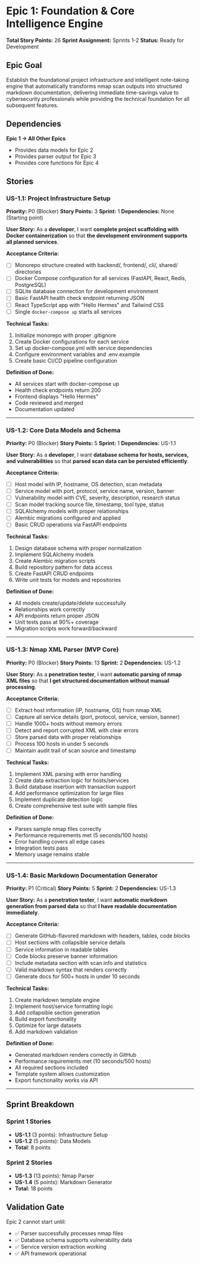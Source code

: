 # Epic 1: Foundation & Core Intelligence Engine

**Total Story Points:** 26
**Sprint Assignment:** Sprints 1-2
**Status:** Ready for Development

## Epic Goal
Establish the foundational project infrastructure and intelligent note-taking engine that automatically transforms nmap scan outputs into structured markdown documentation, delivering immediate time-savings value to cybersecurity professionals while providing the technical foundation for all subsequent features.

## Dependencies
**Epic 1 → All Other Epics**
- Provides data models for Epic 2
- Provides parser output for Epic 3
- Provides core functions for Epic 4

## Stories

### US-1.1: Project Infrastructure Setup
**Priority:** P0 (Blocker)
**Story Points:** 3
**Sprint:** 1
**Dependencies:** None (Starting point)

**User Story:**
As a **developer**, I want **complete project scaffolding with Docker containerization** so that **the development environment supports all planned services**.

**Acceptance Criteria:**
- [ ] Monorepo structure created with backend/, frontend/, cli/, shared/ directories
- [ ] Docker Compose configuration for all services (FastAPI, React, Redis, PostgreSQL)
- [ ] SQLite database connection for development environment
- [ ] Basic FastAPI health check endpoint returning JSON
- [ ] React TypeScript app with "Hello Hermes" and Tailwind CSS
- [ ] Single `docker-compose up` starts all services

**Technical Tasks:**
1. Initialize monorepo with proper .gitignore
2. Create Docker configurations for each service
3. Set up docker-compose.yml with service dependencies
4. Configure environment variables and .env.example
5. Create basic CI/CD pipeline configuration

**Definition of Done:**
- All services start with docker-compose up
- Health check endpoints return 200
- Frontend displays "Hello Hermes"
- Code reviewed and merged
- Documentation updated

---

### US-1.2: Core Data Models and Schema
**Priority:** P0 (Blocker)
**Story Points:** 5
**Sprint:** 1
**Dependencies:** US-1.1

**User Story:**
As a **developer**, I want **database schema for hosts, services, and vulnerabilities** so that **parsed scan data can be persisted efficiently**.

**Acceptance Criteria:**
- [ ] Host model with IP, hostname, OS detection, scan metadata
- [ ] Service model with port, protocol, service name, version, banner
- [ ] Vulnerability model with CVE, severity, description, research status
- [ ] Scan model tracking source file, timestamp, tool type, status
- [ ] SQLAlchemy models with proper relationships
- [ ] Alembic migrations configured and applied
- [ ] Basic CRUD operations via FastAPI endpoints

**Technical Tasks:**
1. Design database schema with proper normalization
2. Implement SQLAlchemy models
3. Create Alembic migration scripts
4. Build repository pattern for data access
5. Create FastAPI CRUD endpoints
6. Write unit tests for models and repositories

**Definition of Done:**
- All models create/update/delete successfully
- Relationships work correctly
- API endpoints return proper JSON
- Unit tests pass at 90%+ coverage
- Migration scripts work forward/backward

---

### US-1.3: Nmap XML Parser (MVP Core)
**Priority:** P0 (Blocker)
**Story Points:** 13
**Sprint:** 2
**Dependencies:** US-1.2

**User Story:**
As a **penetration tester**, I want **automatic parsing of nmap XML files** so that **I get structured documentation without manual processing**.

**Acceptance Criteria:**
- [ ] Extract host information (IP, hostname, OS) from nmap XML
- [ ] Capture all service details (port, protocol, service, version, banner)
- [ ] Handle 1000+ hosts without memory errors
- [ ] Detect and report corrupted XML with clear errors
- [ ] Store parsed data with proper relationships
- [ ] Process 100 hosts in under 5 seconds
- [ ] Maintain audit trail of scan source and timestamp

**Technical Tasks:**
1. Implement XML parsing with error handling
2. Create data extraction logic for hosts/services
3. Build database insertion with transaction support
4. Add performance optimization for large files
5. Implement duplicate detection logic
6. Create comprehensive test suite with sample files

**Definition of Done:**
- Parses sample nmap files correctly
- Performance requirements met (5 seconds/100 hosts)
- Error handling covers all edge cases
- Integration tests pass
- Memory usage remains stable

---

### US-1.4: Basic Markdown Documentation Generator
**Priority:** P1 (Critical)
**Story Points:** 5
**Sprint:** 2
**Dependencies:** US-1.3

**User Story:**
As a **penetration tester**, I want **automatic markdown generation from parsed data** so that **I have readable documentation immediately**.

**Acceptance Criteria:**
- [ ] Generate GitHub-flavored markdown with headers, tables, code blocks
- [ ] Host sections with collapsible service details
- [ ] Service information in readable tables
- [ ] Code blocks preserve banner information
- [ ] Include metadata section with scan info and statistics
- [ ] Valid markdown syntax that renders correctly
- [ ] Generate docs for 500+ hosts in under 10 seconds

**Technical Tasks:**
1. Create markdown template engine
2. Implement host/service formatting logic
3. Add collapsible section generation
4. Build export functionality
5. Optimize for large datasets
6. Add markdown validation

**Definition of Done:**
- Generated markdown renders correctly in GitHub
- Performance requirements met (10 seconds/500 hosts)
- All required sections included
- Template system allows customization
- Export functionality works via API

---

## Sprint Breakdown

### Sprint 1 Stories
- **US-1.1** (3 points): Infrastructure Setup
- **US-1.2** (5 points): Data Models
- **Total**: 8 points

### Sprint 2 Stories
- **US-1.3** (13 points): Nmap Parser
- **US-1.4** (5 points): Markdown Generator
- **Total**: 18 points

## Validation Gate
Epic 2 cannot start until:
- ✅ Parser successfully processes nmap files
- ✅ Database schema supports vulnerability data
- ✅ Service version extraction working
- ✅ API framework operational